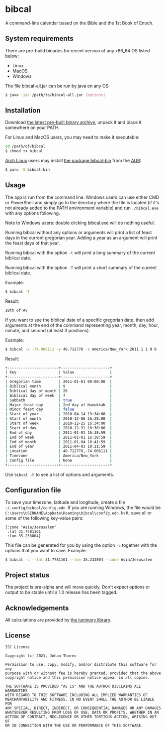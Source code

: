 # bibcal

A command-line calendar based on the Bible and the 1st Book of Enoch.

## System requirements

There are pre-build binaries for recent version of any x86_64 OS listed below:

- Linux
- MacOS
- Windows

The file bibcal-all.jar can be run by java on any OS:

``` sh
$ java -jar /path/to/bibcal-all.jar [options]
```

## Installation

Download [the latest pre-built
binary archive](https://github.com/johanthoren/bibcal/releases/latest), unpack 
it and place it somewhere on your PATH.

For Linux and MacOS users, you may need to make it executable:

``` sh
cd /path/of/bibcal
$ chmod +x bibcal
```

[Arch Linux](https://archlinux.org/) users may install [the package
bibcal-bin](https://aur.archlinux.org/packages/bibcal-bin/) from the
[AUR](https://aur.archlinux.org/):

``` sh
$ paru -S bibcal-bin
```

## Usage

The app is run from the command line. Windows users can use either CMD or
PowerShell and simply go to the directory where the file is located (if it's not
already added to the PATH environment variable) and run `./bibcal.exe` with any
options following.

Note to Windows users: double clicking bibcal.exe will do nothing useful.

Running bibcal without any options or arguments will print a list of feast days
in the current gregorian year. Adding a year as an argument will print the feast
days of that year.

Running bibcal with the option `-t` will print a long summary of the current
biblical date.

Running bibcal with the option `-T` will print a short summary of the current
biblical date.

Example:
``` sh
$ bibcal -T
```
Result:

``` sh
18th of Av
```

If you want to see the biblical date of a specific gregorian date, then add
arguments at the end of the command representing year, month, day, hour, minute,
and second (at least 3 positions). 

Example:
``` sh
$ bibcal -x -74.006111 -y 40.712778 -z America/New_York 2011 1 1 9 0
```
Result:
```sh
+-----------------------+----------------------+
| Key                   | Value                |
+-----------------------+----------------------+
| Gregorian time        | 2011-01-01 09:00:00  |
| Biblical month        | 9                    |
| Biblical day of month | 26                   |
| Biblical day of week  | 7                    |
| Sabbath               | true                 |
| Major feast day       | 2nd day of Hanukkah  |
| Minor feast day       | false                |
| Start of year         | 2010-04-14 19:34:00  |
| Start of month        | 2010-12-06 16:28:00  |
| Start of week         | 2010-12-25 16:34:00  |
| Start of day          | 2010-12-31 16:38:00  |
| End of day            | 2011-01-01 16:38:59  |
| End of week           | 2011-01-01 16:38:59  |
| End of month          | 2011-01-04 16:41:59  |
| End of year           | 2011-04-03 19:21:59  |
| Location              | 40.712778,-74.006111 |
| Timezone              | America/New_York     |
| Config file           | None                 |
+-----------------------+----------------------+
```

Use `bibcal -h` to see a list of options and arguments.

## Configuration file

To save your timezone, latitude and longitude, create a file
`~/.config/bibcal/config.edn`. If you are running Windows, the file would be
`C:\Users\USERNAME\AppData\Roaming\bibcal\config.edn`. In it, save all or some
of the following key-value pairs:

``` edn
{:zone "Asia/Jerusalem"
 :lat 31.7781161
 :lon 35.233804}
```

This file can be generated for you by using the option `-c` together with the
options that you want to save. Example:

``` sh
$ bibcal -c --lat 31.7781161 --lon 35.233804 --zone Asia/Jerusalem
```

## Project status

The project is pre-alpha and will move quickly. Don't expect options or output
to be stable until a 1.0 release has been tagged.

## Acknowledgements

All calculations are provided by [the luminary library](https://github.com/johanthoren/luminary).

## License

```
ISC License

Copyright (c) 2021, Johan Thoren

Permission to use, copy, modify, and/or distribute this software for any
purpose with or without fee is hereby granted, provided that the above
copyright notice and this permission notice appear in all copies.

THE SOFTWARE IS PROVIDED "AS IS" AND THE AUTHOR DISCLAIMS ALL WARRANTIES
WITH REGARD TO THIS SOFTWARE INCLUDING ALL IMPLIED WARRANTIES OF
MERCHANTABILITY AND FITNESS. IN NO EVENT SHALL THE AUTHOR BE LIABLE FOR
ANY SPECIAL, DIRECT, INDIRECT, OR CONSEQUENTIAL DAMAGES OR ANY DAMAGES
WHATSOEVER RESULTING FROM LOSS OF USE, DATA OR PROFITS, WHETHER IN AN
ACTION OF CONTRACT, NEGLIGENCE OR OTHER TORTIOUS ACTION, ARISING OUT OF
OR IN CONNECTION WITH THE USE OR PERFORMANCE OF THIS SOFTWARE.
```
